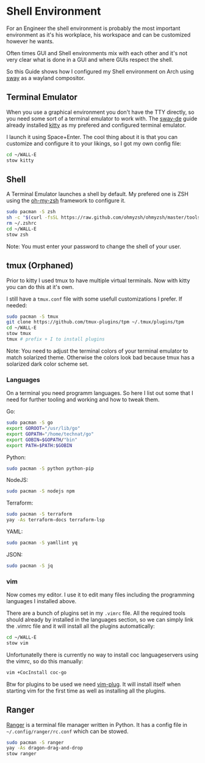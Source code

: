 # Shell Environment

For an Engineer the shell environment is probably the most important environment as it's his workplace, his workspace and can be customized however he wants.

Often times GUI and Shell environments mix with each other and it's not very clear what is done in a GUI and where GUIs respect the shell.

So this Guide shows how I configured my Shell environment on Arch using [sway](https://swaywm.org/) as a wayland compositor.

## Terminal Emulator

When you use a graphical environment you don't have the TTY directly, so you need some sort of a terminal emulator to work with. The [sway-de](./sway-de.md) guide already installed [kitty](https://sw.kovidgoyal.net/kitty/) as my prefered and configured terminal emulator.

I launch it using Space+Enter. The cool thing about it is that you can customize and configure it to your likings, so I got my own config file:

```bash
cd ~/WALL-E
stow kitty
```

## Shell

A Terminal Emulator launches a shell by default. My prefered one is ZSH using the [oh-my-zsh](https://ohmyz.sh/) framework to configure it.


```bash
sudo pacman -S zsh
sh -c "$(curl -fsSL https://raw.github.com/ohmyzsh/ohmyzsh/master/tools/install.sh)"
rm ~/.zshrc
cd ~/WALL-E
stow zsh
```

Note: You must enter your password to change the shell of your user.
 
## tmux (Orphaned)

Prior to kitty I used tmux to have multiple virtual terminals. Now with kitty you can do this at it's own.

I still have a `tmux.conf` file with some usefull customizations I prefer. If needed:

```bash
sudo pacman -S tmux
git clone https://github.com/tmux-plugins/tpm ~/.tmux/plugins/tpm
cd ~/WALL-E
stow tmux
tmux # prefix + I to install plugins
```

Note: You need to adjust the terminal colors of your terminal emulator to match solarized theme. Otherwise the colors look bad because tmux has a solarized dark color scheme set.

### Languages

On a terminal you need programm languages. So here I list out some that I need for further tooling and working and how to tweak them.

Go:

```bash
sudo pacman -S go
export GOROOT="/usr/lib/go"
export GOPATH="/home/technat/go"
export GOBIN=$GOPATH/"bin"
export PATH=$PATH:$GOBIN
```

Python:

```bash
sudo pacman -S python python-pip
```

NodeJS:

```bash
sudo pacman -S nodejs npm
```

Terraform:

```bash
sudo pacman -S terraform
yay -As terraform-docs terraform-lsp
```

YAML:

```bash
sudo pacman -S yamllint yq
```

JSON:

```bash
sudo pacman -S jq
```

### vim

Now comes my editor. I use it to edit many files including the programming languages I installed above.

There are a bunch of plugins set in my `.vimrc` file. All the required tools should already by installed in the languages section, so we can simply link the .vimrc file and it will install all the plugins automatically:

```bash
cd ~/WALL-E
stow vim
```

Unfortunatelly there is currently no way to install coc languageservers using the vimrc, so do this manually:

```bash
vim +CocInstall coc-go
```

Btw for plugins to be used we need [vim-plug](https://github.com/junegunn/vim-plug). It will install itself when starting vim for the first time as well as installing all the plugins.

## Ranger

[Ranger](https://github.com/ranger/ranger) is a terminal file manager written in Python. It has a config file in `~/.config/ranger/rc.conf` which can be stowed.

```bash
sudo pacman -S ranger
yay -As dragon-drag-and-drop
stow ranger
```
